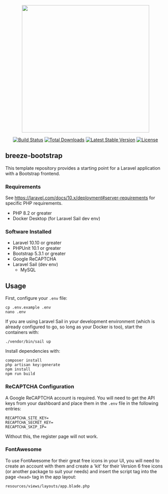 <p align="center"><a href="https://laravel.com" target="_blank"><img src="https://raw.githubusercontent.com/laravel/art/master/logo-lockup/5%20SVG/2%20CMYK/1%20Full%20Color/laravel-logolockup-cmyk-red.svg" width="400"></a></p>

<p align="center">
<a href="https://travis-ci.org/laravel/framework"><img src="https://travis-ci.org/laravel/framework.svg" alt="Build Status"></a>
<a href="https://packagist.org/packages/laravel/framework"><img src="https://img.shields.io/packagist/dt/laravel/framework" alt="Total Downloads"></a>
<a href="https://packagist.org/packages/laravel/framework"><img src="https://img.shields.io/packagist/v/laravel/framework" alt="Latest Stable Version"></a>
<a href="https://packagist.org/packages/laravel/framework"><img src="https://img.shields.io/packagist/l/laravel/framework" alt="License"></a>
</p>

## breeze-bootstrap

This template repository provides a starting point for a Laravel application with a Bootstrap frontend.

### Requirements

See https://laravel.com/docs/10.x/deployment#server-requirements for specific PHP requirements.

- PHP 8.2 or greater
- Docker Desktop (for Laravel Sail dev env)

### Software Installed

- Laravel 10.10 or greater
- PHPUnit 10.1 or greater
- Bootstrap 5.3.1 or greater
- Google ReCAPTCHA
- Laravel Sail (dev env)
  - MySQL

## Usage

First, configure your `.env` file:
```shell
cp .env.example .env
nano .env
```

If you are using Laravel Sail in your development environment (which is already configured to go, so long as your Docker is too), start the containers with:
```shell
./vendor/bin/sail up
```
Install dependencies with:
```shell
composer install
php artisan key:generate
npm install
npm run build
```

### ReCAPTCHA Configuration

A Google ReCAPTCHA account is required. You will need to get the API keys from your dashboard and place them in the `.env` file in the following entries:
```
RECAPTCHA_SITE_KEY=
RECAPTCHA_SECRET_KEY=
RECAPTCHA_SKIP_IP=
```
Without this, the register page will not work.

### FontAwesome

To use FontAwesome for their great free icons in your UI, you will need to create an account with them and create a 'kit' for their Version 6 free icons (or another package to suit your needs) and insert the script tag into the page `<head>` tag in the app layout:
```shell
resources/views/layouts/app.blade.php
```
